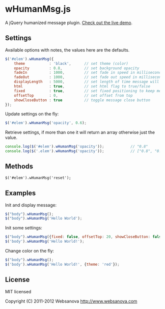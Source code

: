 # wHumanMsg.js

A jQuery humanized message plugin. [Check out the live demo](http://www.websanova.com/plugins/humanmsg/jquery).


## Settings

Available options with notes, the values here are the defaults.

```javascript
$('#elem').wHumanMsg({
    theme           : 'black',      // set theme (color)
    opacity         : 0.8,          // set background opacity
    fadeIn          : 1000,         // set fade in speed in milliseconds
    fadeOut         : 1000,         // set fade out speed in milliseconds
    displayLength   : 5000,         // set length of time message will stay before fadeOut in milliseconds
    html            : true,         // set html flag to true/false
    fixed           : true,         // set fixed positioning to keep message at top of screen even when scrolling
    offsetTop       : 0,            // set offset from top
    showCloseButton : true          // toggle message close button
});
```

Update settings on the fly:

```javascript
$('#elem').wHumanMsg('opacity', 0.6);
```

Retrieve settings, if more than one it will return an array otherwise just the value.

```javascript
console.log($('#elem').wHumanMsg('opacity'));            // "0.8"
console.log($('.elem').wHumanMsg('opacity'));            // ["0.8", "0.5"]
```

## Methods

```html
$('#elem').wHumanMsg('reset');
```


## Examples

Init and display message:

```javascript
$("body").wHumanMsg();
$("body").wHumanMsg('Hello World');
```

Init some settings:

```javascript
$("body").wHumanMsg({fixed: false, offsetTop: 20, showCloseButton: false, theme:'green');
$('body').wHumanMsg('Hello World!');
```

Change color on the fly:

```javascript
$("body").wHumanMsg();
$('body').wHumanMsg('Hello World!', {theme: 'red'});
```


## License

MIT licensed

Copyright (C) 2011-2012 Websanova http://www.websanova.com